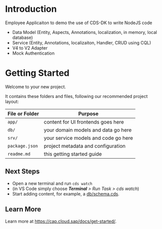 # Introduction
Employee Applicaiton to demo the use of CDS-DK to write NodeJS code
- Data Model (Entity, Aspects, Annotations, localization, in memory, local database)
- Service (Entity, Annotations, localizaiton, Handler, CRUD using CQL)
- V4 to V2 Adapter 
- Mock Authentication

# Getting Started

Welcome to your new project.

It contains these folders and files, following our recommended project layout:

File or Folder | Purpose
---------|----------
`app/` | content for UI frontends goes here
`db/` | your domain models and data go here
`srv/` | your service models and code go here
`package.json` | project metadata and configuration
`readme.md` | this getting started guide


## Next Steps

- Open a new terminal and run `cds watch` 
- (in VS Code simply choose _**Terminal** > Run Task > cds watch_)
- Start adding content, for example, a [db/schema.cds](db/schema.cds).


## Learn More

Learn more at https://cap.cloud.sap/docs/get-started/.
